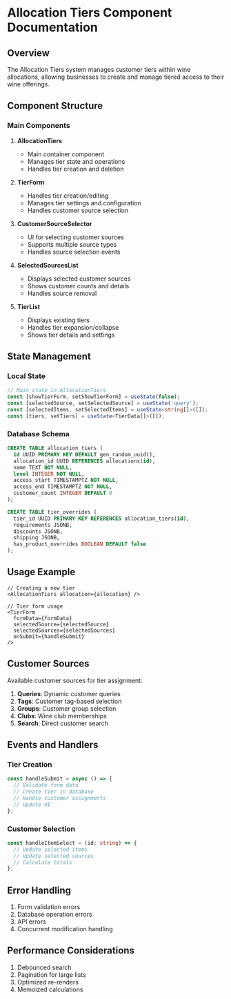 # Allocation Tiers Component Documentation

## Overview
The Allocation Tiers system manages customer tiers within wine allocations, allowing businesses to create and manage tiered access to their wine offerings.

## Component Structure

### Main Components
1. **AllocationTiers**
   - Main container component
   - Manages tier state and operations
   - Handles tier creation and deletion

2. **TierForm**
   - Handles tier creation/editing
   - Manages tier settings and configuration
   - Handles customer source selection

3. **CustomerSourceSelector**
   - UI for selecting customer sources
   - Supports multiple source types
   - Handles source selection events

4. **SelectedSourcesList**
   - Displays selected customer sources
   - Shows customer counts and details
   - Handles source removal

5. **TierList**
   - Displays existing tiers
   - Handles tier expansion/collapse
   - Shows tier details and settings

## State Management

### Local State
```typescript
// Main state in AllocationTiers
const [showTierForm, setShowTierForm] = useState(false);
const [selectedSource, setSelectedSource] = useState('query');
const [selectedItems, setSelectedItems] = useState<string[]>([]);
const [tiers, setTiers] = useState<TierData[]>([]);
```

### Database Schema
```sql
CREATE TABLE allocation_tiers (
  id UUID PRIMARY KEY DEFAULT gen_random_uuid(),
  allocation_id UUID REFERENCES allocations(id),
  name TEXT NOT NULL,
  level INTEGER NOT NULL,
  access_start TIMESTAMPTZ NOT NULL,
  access_end TIMESTAMPTZ NOT NULL,
  customer_count INTEGER DEFAULT 0
);

CREATE TABLE tier_overrides (
  tier_id UUID PRIMARY KEY REFERENCES allocation_tiers(id),
  requirements JSONB,
  discounts JSONB,
  shipping JSONB,
  has_product_overrides BOOLEAN DEFAULT false
);
```

## Usage Example

```tsx
// Creating a new tier
<AllocationTiers allocation={allocation} />

// Tier form usage
<TierForm
  formData={formData}
  selectedSource={selectedSource}
  selectedSources={selectedSources}
  onSubmit={handleSubmit}
/>
```

## Customer Sources
Available customer sources for tier assignment:
1. **Queries**: Dynamic customer queries
2. **Tags**: Customer tag-based selection
3. **Groups**: Customer group selection
4. **Clubs**: Wine club memberships
5. **Search**: Direct customer search

## Events and Handlers

### Tier Creation
```typescript
const handleSubmit = async () => {
  // Validate form data
  // Create tier in database
  // Handle customer assignments
  // Update UI
};
```

### Customer Selection
```typescript
const handleItemSelect = (id: string) => {
  // Update selected items
  // Update selected sources
  // Calculate totals
};
```

## Error Handling
1. Form validation errors
2. Database operation errors
3. API errors
4. Concurrent modification handling

## Performance Considerations
1. Debounced search
2. Pagination for large lists
3. Optimized re-renders
4. Memoized calculations